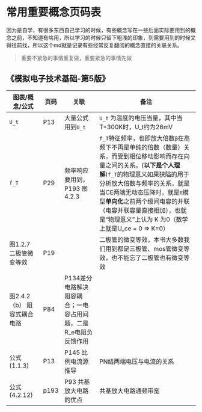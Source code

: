 # 常用重要概念页码表

因为是自学，有很多东西自己学习的时候，有些概念写在一些后面实际要用到的概念之前，不知道有啥用，所以学习的时候只留下粗浅的印象，到需要用到的时候又得往前找，所以这个md就是记录有些经常反复翻阅的概念直接的关联关系。


> 重要不紧急的事情重复做，重要紧急的事情先做

## 《模拟电子技术基础-第5版》

| 图表/概念/公式 | 页码 | 关联 | 备注 |
| --- | -- | -- | -- |
| `U_t` | P13 | 大量公式用到`U_t` | `U_t` 为温度的电压当量，其中当T=300K时，U_t约为26mV|
| `f_T` | P29 | 频率响应要用到，P193 图4.2.3 | `f_T`特征频率，也即放大倍数`β`在高频下不再是单纯的倍数（数量）关系，而受到相位移动影响而存在向量之间的关系。(**以下是个人理解**)`f_T`的物理意义如果狭隘的用于分析放大倍数与频率的关系，就是当CE两端无动态压降时，就是`π`模型**单向化**之前两个级间电容的并联（电容并联容量直接相加），也就是“物理意义”上认为 K 为0（数学上就是U_ce = 0 => K=0） |
| 图1.2.7 二极管微变等效 | P19 | | 二极管的微变等效，本书大多数我们用到都是三极管、mos管微变等效，也不能忘了二极管也有微变等效|
| 图2.4.2（b） 阻容式耦合电路 | P84| P134差分电路解决阻容耦合；一电容占用问题，二是R_e电阻负反馈作用 | | 
| 公式(1.1.3) | P13 | P145 比例电流源推导 | PN结两端电压与电流的关系 |
| 公式(4.2.12) | p193 | P93 共基放大电路的优点 | 共基放大电路通频带宽 |

